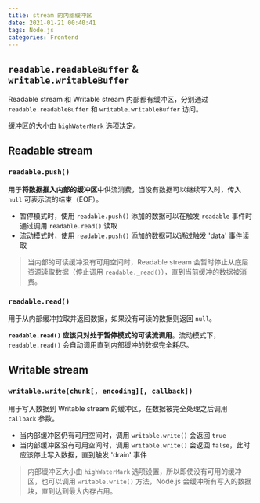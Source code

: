 ```yaml
---
title: stream 的内部缓冲区
date: 2021-01-21 00:40:41
tags: Node.js
categories: Frontend
---
```


## `readable.readableBuffer` & `writable.writableBuffer`

Readable stream 和 Writable stream 内部都有缓冲区，分别通过 `readable.readableBuffer` 和 `writable.writableBuffer` 访问。

缓冲区的大小由 `highWaterMark` 选项决定。

## Readable stream

### `readable.push()`

用于**将数据推入内部的缓冲区**中供流消费，当没有数据可以继续写入时，传入 `null` 可表示流的结束（EOF）。

- 暂停模式时，使用 `readable.push()` 添加的数据可以在触发 `readable` 事件时通过调用 `readable.read()` 读取
- 流动模式时，使用 `readable.push()` 添加的数据可以通过触发 'data' 事件读取

> 当内部的可读缓冲没有可用空间时，Readable stream 会暂时停止从底层资源读取数据（停止调用 `readable._read()`），直到当前缓冲的数据被消费。

### `readable.read()`

用于从内部缓冲拉取并返回数据，如果没有可读的数据则返回 `null`。

**`readable.read()` 应该只对处于暂停模式的可读流调用**。流动模式下， `readable.read()` 会自动调用直到内部缓冲的数据完全耗尽。

## Writable stream

### `writable.write(chunk[, encoding][, callback])`

用于写入数据到 Writable stream 的缓冲区，在数据被完全处理之后调用 `callback` 参数。

- 当内部缓冲区仍有可用空间时，调用 `writable.write()` 会返回 `true`
- 当内部缓冲区没有可用空间时，调用 `writable.write()` 会返回 `false`，此时应该停止写入数据，直到触发 'drain' 事件

> 内部缓冲区大小由 `highWaterMark` 选项设置，所以即使没有可用的缓冲区，也可以调用 `writable.write()` 方法，Node.js 会缓冲所有写入的数据块，直到达到最大内存占用。

